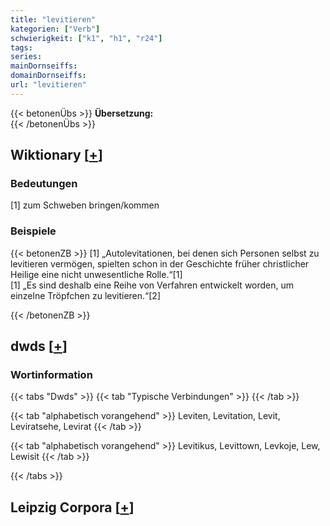 ```yaml
---
title: "levitieren"
kategorien: ["Verb"]
schwierigkeit: ["k1", "h1", "r24"]
tags:
series:
mainDornseiffs:
domainDornseiffs:
url: "levitieren"
---
```


{{< betonenÜbs >}}
**Übersetzung:**  
{{< /betonenÜbs >}}

## Wiktionary [[+](https://de.wiktionary.org/wiki/levitieren)]

### Bedeutungen
[1] zum Schweben bringen/kommen  

### Beispiele
{{< betonenZB >}}
[1] „Autolevitationen, bei denen sich Personen selbst zu levitieren vermögen, spielten schon in der Geschichte früher christlicher Heilige eine nicht unwesentliche Rolle.“[1]  
[1] „Es sind deshalb eine Reihe von Verfahren entwickelt worden, um einzelne Tröpfchen zu levitieren.“[2]  

{{< /betonenZB >}}


## dwds [[+](https://www.dwds.de/wb/levitieren)]

### Wortinformation
{{< tabs "Dwds" >}}
{{< tab "Typische Verbindungen" >}}
{{< /tab >}}

{{< tab "alphabetisch vorangehend" >}}
Leviten, Levitation, Levit, Leviratsehe, Levirat
{{< /tab >}}

{{< tab "alphabetisch vorangehend" >}}
Levitikus, Levittown, Levkoje, Lew, Lewisit
{{< /tab >}}

{{< /tabs >}}

## Leipzig Corpora [[+](https://corpora.uni-leipzig.de/en/res?word=levitieren&corpusId=deu_newscrawl-public_2018)]


